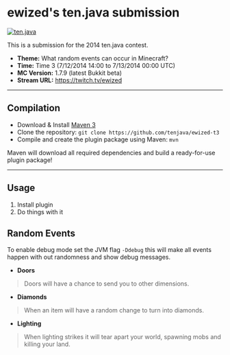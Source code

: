 ewized's ten.java submission
==============================

[![ten.java](https://cdn.mediacru.sh/hu4CJqRD7AiB.svg)](https://tenjava.com/)

This is a submission for the 2014 ten.java contest.

- __Theme:__ What random events can occur in Minecraft?
- __Time:__ Time 3 (7/12/2014 14:00 to 7/13/2014 00:00 UTC)
- __MC Version:__ 1.7.9 (latest Bukkit beta)
- __Stream URL:__ https://twitch.tv/ewized

<!-- put chosen theme above -->

---------------------------------------

Compilation
-----------

- Download & Install [Maven 3](http://maven.apache.org/download.html)
- Clone the repository: `git clone https://github.com/tenjava/ewized-t3`
- Compile and create the plugin package using Maven: `mvn`

Maven will download all required dependencies and build a ready-for-use plugin package!

---------------------------------------

Usage
-----

1. Install plugin
2. Do things with it

<!-- Hi, ewized! This is the default README for every ten.java submission. -->
<!-- We encourage you to edit this README with some information about your submission – keep in mind you'll be scored on documentation! -->


Random Events
-------------

To enable debug mode set the JVM flag `-Ddebug` this will make all events happen with out randomness and show debug messages.

- **Doors** 
> Doors will have a chance to send you to other dimensions.
- **Diamonds** 
> When an item will have a random change to turn into diamonds.
- **Lighting**
> When lighting strikes it will tear apart your world, spawning mobs and killing your land.